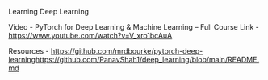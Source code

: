 Learning Deep Learning

Video - PyTorch for Deep Learning & Machine Learning – Full Course
Link - https://www.youtube.com/watch?v=V_xro1bcAuA

Resources - https://github.com/mrdbourke/pytorch-deep-learninghttps://github.com/PanavShah1/deep_learning/blob/main/README.md
